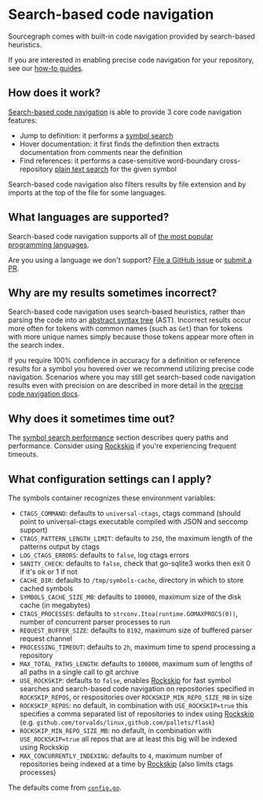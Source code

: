 # Search-based code navigation

Sourcegraph comes with built-in code navigation provided by search-based heuristics.

If you are interested in enabling precise code navigation for your repository, see our [how-to guides](../how-to/index.md).

## How does it work?

[Search-based code navigation](https://github.com/sourcegraph/sourcegraph-basic-code-intel) is able to provide 3 core code navigation features:

- Jump to definition: it performs a [symbol search](../../code_search/explanations/features.md#symbol-search)
- Hover documentation: it first finds the definition then extracts documentation from comments near the definition
- Find references: it performs a case-sensitive word-boundary cross-repository [plain text search](../../code_search/explanations/features.md#powerful-flexible-queries) for the given symbol

Search-based code navigation also filters results by file extension and by imports at the top of the file for some languages.

## What languages are supported?

Search-based code navigation supports all of [the most popular programming languages](https://sourcegraph.com/extensions?category=Programming+languages).

Are you using a language we don't support? [File a GitHub issue](https://github.com/sourcegraph/sourcegraph/issues/new/choose) or [submit a PR](https://github.com/sourcegraph/sourcegraph-basic-code-intel#adding-a-new-sourcegraphsourcegraph-lang-extension).

## Why are my results sometimes incorrect?

Search-based code navigation uses search-based heuristics, rather than parsing the code into an [abstract syntax tree](https://en.wikipedia.org/wiki/Abstract_syntax_tree) (AST). Incorrect results occur more often for tokens with common names (such as `Get`) than for tokens with more unique names simply because those tokens appear more often in the search index.

If you require 100% confidence in accuracy for a definition or reference results for a symbol you hovered over we recommend utilizing precise code navigation. Scenarios where you may still get search-based code navigation results even with precision on are described in more detail in the [precise code navigation docs](./precise_code_intelligence.md).

## Why does it sometimes time out?

The [symbol search performance](./features.md#symbol-search-behavior-and-performance) section describes query paths and performance. Consider using [Rockskip](rockskip.md) if you're experiencing frequent timeouts.

## What configuration settings can I apply?

The symbols container recognizes these environment variables:

- `CTAGS_COMMAND`: defaults to `universal-ctags`, ctags command (should point to universal-ctags executable compiled with JSON and seccomp support)
- `CTAGS_PATTERN_LENGTH_LIMIT`: defaults to `250`, the maximum length of the patterns output by ctags
- `LOG_CTAGS_ERRORS`: defaults to `false`, log ctags errors
- `SANITY_CHECK`: defaults to `false`, check that go-sqlite3 works then exit 0 if it's ok or 1 if not
- `CACHE_DIR`: defaults to `/tmp/symbols-cache`, directory in which to store cached symbols
- `SYMBOLS_CACHE_SIZE_MB`: defaults to `100000`, maximum size of the disk cache (in megabytes)
- `CTAGS_PROCESSES`: defaults to `strconv.Itoa(runtime.GOMAXPROCS(0))`, number of concurrent parser processes to run
- `REQUEST_BUFFER_SIZE`: defaults to `8192`, maximum size of buffered parser request channel
- `PROCESSING_TIMEOUT`: defaults to `2h`, maximum time to spend processing a repository
- `MAX_TOTAL_PATHS_LENGTH`: defaults to `100000`, maximum sum of lengths of all paths in a single call to git archive
- `USE_ROCKSKIP`: defaults to `false`, enables [Rockskip](rockskip.md) for fast symbol searches and search-based code navigation on repositories specified in `ROCKSKIP_REPOS`, or respositories over `ROCKSKIP_MIN_REPO_SIZE_MB` in size
- `ROCKSKIP_REPOS`: no default, in combination with `USE_ROCKSKIP=true` this specifies a comma separated list of repositories to index using [Rockskip](rockskip.md) (e.g. `github.com/torvalds/linux,github.com/pallets/flask`)
- `ROCKSKIP_MIN_REPO_SIZE_MB`: no default, in combination with `USE_ROCKSKIP=true` all repos that are at least this big will be indexed using Rockskip
- `MAX_CONCURRENTLY_INDEXING`: defaults to `4`, maximum number of repositories being indexed at a time by [Rockskip](rockskip.md) (also limits ctags processes)

The defaults come from [`config.go`](https://github.com/sourcegraph/sourcegraph/blob/eea895ae1a8acef08370a5cc6f24bdc7c66cb4ed/cmd/symbols/config.go#L42-L59).
